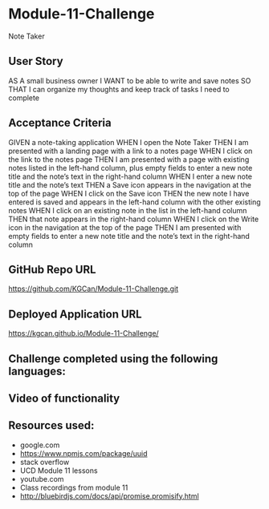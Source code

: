 # Module-11-Challenge
Note Taker

## User Story
AS A small business owner
I WANT to be able to write and save notes
SO THAT I can organize my thoughts and keep track of tasks I need to complete

## Acceptance Criteria
GIVEN a note-taking application
WHEN I open the Note Taker
THEN I am presented with a landing page with a link to a notes page
WHEN I click on the link to the notes page
THEN I am presented with a page with existing notes listed in the left-hand column, plus empty fields to enter a new note title and the note’s text in the right-hand column
WHEN I enter a new note title and the note’s text
THEN a Save icon appears in the navigation at the top of the page
WHEN I click on the Save icon
THEN the new note I have entered is saved and appears in the left-hand column with the other existing notes
WHEN I click on an existing note in the list in the left-hand column
THEN that note appears in the right-hand column
WHEN I click on the Write icon in the navigation at the top of the page
THEN I am presented with empty fields to enter a new note title and the note’s text in the right-hand column

## GitHub Repo URL

https://github.com/KGCan/Module-11-Challenge.git

## Deployed Application URL

https://kgcan.github.io/Module-11-Challenge/

## Challenge completed using the following languages:

## Video of functionality

## Resources used:
* google.com
* https://www.npmjs.com/package/uuid
* stack overflow
* UCD Module 11 lessons
* youtube.com
* Class recordings from module 11
* http://bluebirdjs.com/docs/api/promise.promisify.html